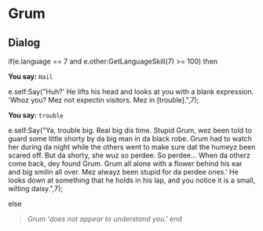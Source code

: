 # Grum





## Dialog

if(e.language == 7 and e.other:GetLanguageSkill(7) >= 100) then


**You say:** `Hail`




e.self:Say("Huh?'  He lifts his head and looks at you with a blank expression.  'Whoz you?  Mez not expectin visitors.  Mez in [trouble].",7);


**You say:** `trouble`




e.self:Say("Ya, trouble big.  Real big dis time.  Stupid Grum, wez been told to guard some little shorty by da big man in da black robe.  Grum had to watch her during da night while the others went to make sure dat the humeyz been scared off.  But da shorty, she wuz so perdee.  So perdee...  When da otherz come back, dey found Grum.  Grum all alone with a flower behind his ear and big smilin all over.  Mez alwayz been stupid for da perdee ones.'  He looks down at something that he holds in his lap, and you notice it is a small, wilting daisy.",7);


else


>*Grum 'does not appear to understand you.'*
end